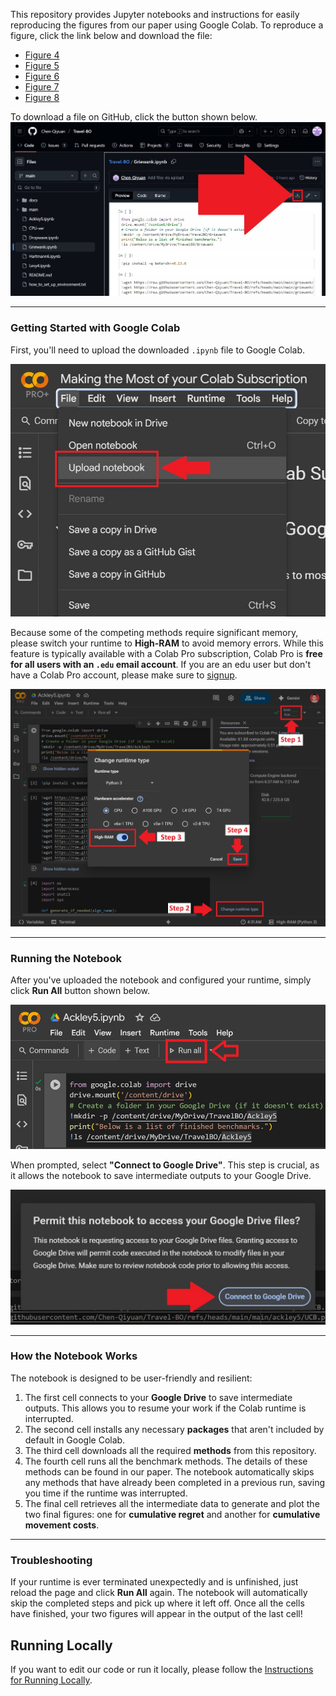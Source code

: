This repository provides Jupyter notebooks and instructions for easily reproducing the figures from our paper using Google Colab. To reproduce a figure, click the link below and download the file:

* [Figure 4](Griewank.ipynb)
* [Figure 5](Dropwave.ipynb)
* [Figure 6](Levy4.ipynb)
* [Figure 7](Ackley5.ipynb)
* [Figure 8](Hartmann6.ipynb)

To download a file on GitHub, click the button shown below.
![Download from GitHub](docs/GitHubDownload.jpg)

---

### Getting Started with Google Colab

First, you'll need to upload the downloaded `.ipynb` file to Google Colab.

![Upload a notebook to Google Colab](docs/Upload2Colab.jpg)

Because some of the competing methods require significant memory, please switch your runtime to **High-RAM** to avoid memory errors. While this feature is typically available with a Colab Pro subscription, Colab Pro is **free for all users with an `.edu` email account**. If you are an edu user but don't have a Colab Pro account, please make sure to [signup](https://colab.research.google.com/signup). 

![How to get High-RAM on Google Colab](docs/ColabHighRAM.jpg)

---

### Running the Notebook

After you've uploaded the notebook and configured your runtime, simply click **Run All** button shown below.

![Run All](docs/RunAll.jpg)

When prompted, select **"Connect to Google Drive"**. This step is crucial, as it allows the notebook to save intermediate outputs to your Google Drive.

![Connect to Google Drive](docs/Connect2Drive.jpg)

---

### How the Notebook Works

The notebook is designed to be user-friendly and resilient:

1.  The first cell connects to your **Google Drive** to save intermediate outputs. This allows you to resume your work if the Colab runtime is interrupted.
2.  The second cell installs any necessary **packages** that aren't included by default in Google Colab.
3.  The third cell downloads all the required **methods** from this repository.
4.  The fourth cell runs all the benchmark methods. The details of these methods can be found in our paper. The notebook automatically skips any methods that have already been completed in a previous run, saving you time if the runtime was interrupted.
5.  The final cell retrieves all the intermediate data to generate and plot the two final figures: one for **cumulative regret** and another for **cumulative movement costs**.

---

### Troubleshooting

If your runtime is ever terminated unexpectedly and is unfinished, just reload the page and click **Run All** again. The notebook will automatically skip the completed steps and pick up where it left off. Once all the cells have finished, your two figures will appear in the output of the last cell!

## Running Locally

If you want to edit our code or run it locally, please follow the [Instructions for Running Locally](Instructions_for_Running_Locally).

